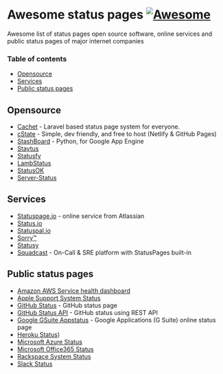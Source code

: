 # Awesome status pages  [![Awesome](https://cdn.rawgit.com/sindresorhus/awesome/d7305f38d29fed78fa85652e3a63e154dd8e8829/media/badge.svg)](https://github.com/sindresorhus/awesome)

Awesome list of status pages open source software, online services and public status pages of major internet companies
### Table of contents

* [Opensource](#opensource)
* [Services](#services)
* [Public status pages](#public-status-pages)

## Opensource
* [Cachet](https://cachethq.io/) - Laravel based status page system for everyone.  
* [cState](https://github.com/cstate/cstate) - Simple, dev friendly, and free to host (Netlify & GitHub Pages)
* [StashBoard](http://www.stashboard.org/) - Python, for Google App Engine
* [Staytus](https://staytus.co/)
* [Statusfy](https://statusfy.co)
* [LambStatus](https://lambstatus.github.io)
* [StatusOK](https://github.com/sanathp/statusok)
* [Server-Status](https://github.com/Pryx/server-status)

## Services
* [Statuspage.io](https://www.statuspage.io) - online service from Atlassian
* [Status.io](https://status.io)
* [Statuspal.io](https://statuspal.io)
* [Sorry™](https://www.sorryapp.com)
* [Statusy](https://statusy.co)
* [Squadcast](https://www.squadcast.com) - On-Call & SRE platform with StatusPages built-in

## Public status pages
* [Amazon AWS Service health dashboard](https://status.aws.amazon.com/)
* [Apple Support System Status](https://www.apple.com/support/systemstatus/)
* [GitHub Status](https://status.github.com/) - GitHub status page
* [GitHub Status API](https://status.github.com/api) - GitHub status using REST API
* [Google GSuite Appstatus](https://www.google.com/appsstatus) - Google Applications (G Suite) online status page
* [Heroku Status](https://status.heroku.com/))
* [Microsoft Azure Status](https://azure.microsoft.com/en-us/status/)
* [Microsoft Office365 Status](https://portal.office.com/servicestatus)
* [Rackspace System Status](https://status.rackspace.com/)
* [Slack Status](https://status.slack.com/)
